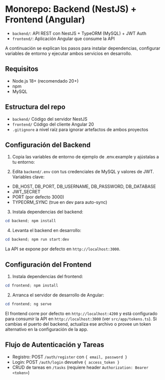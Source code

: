 # Monorepo: Backend (NestJS) + Frontend (Angular)

- `backend/`: API REST con NestJS + TypeORM (MySQL) + JWT Auth
- `frontend/`: Aplicación Angular que consume la API

A continuación se explican los pasos para instalar dependencias, configurar variables de entorno y ejecutar ambos servicios en desarrollo.

## Requisitos

- Node.js 18+ (recomendado 20+)
- npm
- MySQL

## Estructura del repo

- `backend/` Código del servidor NestJS
- `frontend/` Código del cliente Angular 20
- `.gitignore` a nivel raíz para ignorar artefactos de ambos proyectos

## Configuración del Backend

1) Copia las variables de entorno de ejemplo de .env.example y ajústalas a tu entorno:

2) Edita `backend/.env` con tus credenciales de MySQL y valores de JWT. Variables clave:

- DB_HOST, DB_PORT, DB_USERNAME, DB_PASSWORD, DB_DATABASE
- JWT_SECRET
- PORT (por defecto 3000)
- TYPEORM_SYNC (true en dev para auto-sync)

3) Instala dependencias del backend:

```powershell
cd backend; npm install
```

4) Levanta el backend en desarrollo:

```powershell
cd backend; npm run start:dev
```

La API se expone por defecto en `http://localhost:3000`.

## Configuración del Frontend

1) Instala dependencias del frontend:

```powershell
cd frontend; npm install
```

2) Arranca el servidor de desarrollo de Angular:

```powershell
cd frontend; ng serve
```

El frontend corre por defecto en `http://localhost:4200` y está configurado para consumir la API en `http://localhost:3000` (ver `src/app/tokens.ts`). Si cambias el puerto del backend, actualiza ese archivo o provee un token alternativo en la configuración de la app.

## Flujo de Autenticación y Tareas

- Registro: POST `/auth/register` con `{ email, password }`
- Login: POST `/auth/login` devuelve `{ access_token }`
- CRUD de tareas en `/tasks` (requiere header `Authorization: Bearer <token>`)